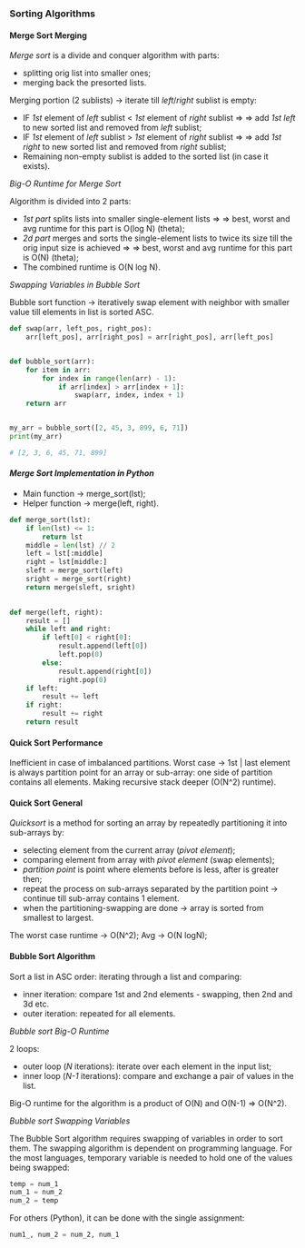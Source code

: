 ### Sorting Algorithms


#### Merge Sort Merging 

_Merge sort_ is a divide and conquer algorithm with parts:
* splitting orig list into smaller ones;
* merging back the presorted lists.

Merging portion (2 sublists) -> iterate till _left_/_right_ sublist is empty:
* IF _1st_ element of _left_ sublist < _1st_ element of _right_ sublist => 
=> add _1st left_ to new sorted list and removed from _left_ sublist;
* IF _1st_ element of _left_ sublist > _1st_ element of _right_ sublist => 
=> add _1st right_ to new sorted list and removed from _right_ sublist;
* Remaining non-empty sublist is added to the sorted list (in case it exists).


_Big-O Runtime for Merge Sort_

Algorithm is divided into 2 parts:
* _1st part_ splits lists into smaller single-element lists =>
=> best, worst and avg runtime for this part is O(log N) (theta);
* _2d part_ merges and sorts the single-element lists to twice its size till the orig input size is achieved =>
=> best, worst and avg runtime for this part is O(N) (theta);
* The combined runtime is O(N log N).


_Swapping Variables in Bubble Sort_

Bubble sort function -> iteratively swap element with neighbor with smaller value till elements in list is sorted ASC.

```python
def swap(arr, left_pos, right_pos):
    arr[left_pos], arr[right_pos] = arr[right_pos], arr[left_pos]


def bubble_sort(arr):
    for item in arr:
        for index in range(len(arr) - 1):
            if arr[index] > arr[index + 1]:
                swap(arr, index, index + 1)
    return arr


my_arr = bubble_sort([2, 45, 3, 899, 6, 71])
print(my_arr)

# [2, 3, 6, 45, 71, 899]
```


#### _Merge Sort Implementation in Python_

* Main function -> merge_sort(lst);
* Helper function -> merge(left, right).

```python
def merge_sort(lst):
    if len(lst) <= 1:
        return lst
    middle = len(lst) // 2
    left = lst[:middle]
    right = lst[middle:]
    sleft = merge_sort(left)
    sright = merge_sort(right)
    return merge(sleft, sright)
    

def merge(left, right):
    result = []
    while left and right:
        if left[0] < right[0]:
            result.append(left[0])
            left.pop(0)
        else:
            result.append(right[0])
            right.pop(0)
    if left:
        result += left
    if right:
        result += right
    return result
```

#### Quick Sort Performance

Inefficient in case of imbalanced partitions.
Worst case -> 1st | last element is always partition point for an array or sub-array:
one side of partition contains all elements.
Making recursive stack deeper (O(N^2) runtime).


#### Quick Sort General

_Quicksort_ is a method for sorting an array by repeatedly partitioning it into sub-arrays by:

* selecting element from the current array (_pivot element_);
* comparing element from array with _pivot element_ (swap elements);
* _partition point_ is point where elements before is less, after is greater then;
* repeat the process on sub-arrays separated by the partition point -> continue till sub-array contains 1 element.
* when the partitioning-swapping are done -> array is sorted from smallest to largest.

The worst case runtime -> O(N^2);
Avg -> O(N logN);


#### Bubble Sort Algorithm

Sort a list in ASC order: iterating through a list and comparing:

* inner iteration: compare 1st and 2nd elements - swapping, then 2nd and 3d etc.
* outer iteration: repeated for all elements.

_Bubble sort Big-O Runtime_

2 loops:

* outer loop (_N_ iterations): iterate over each element in the input list;
* inner loop (_N-1_ iterations): compare and exchange a pair of values in the list.

Big-O runtime for the algorithm is a product of O(N) and O(N-1) => O(N^2).


_Bubble sort Swapping Variables_

The Bubble Sort algorithm requires swapping of variables in order to sort them.
The swapping algorithm is dependent on programming language.
For the most languages, temporary variable is needed to hold one of the values being swapped:

```python
temp = num_1
num_1 = num_2
num_2 = temp
```


For others (Python), it can be done with the single assignment:

```python
num1_, num_2 = num_2, num_1
```
